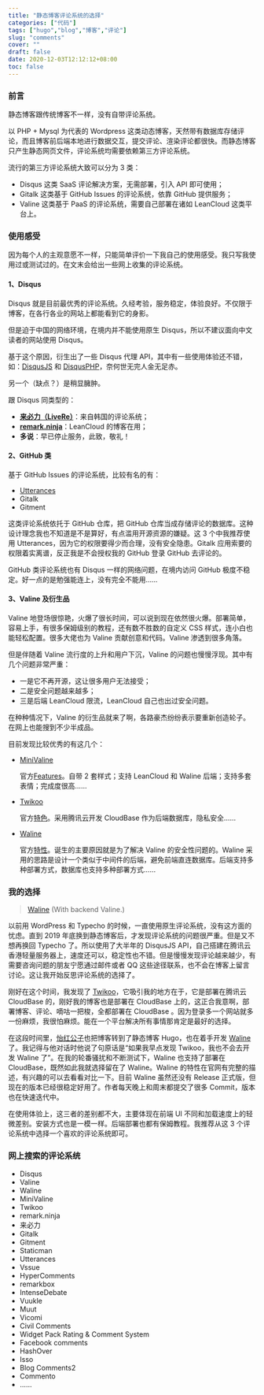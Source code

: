 ```yaml
---
title: "静态博客评论系统的选择"
categories: ["代码"]
tags: ["hugo","blog","博客","评论"]
slug: "comments"
cover: ""
draft: false
date: 2020-12-03T12:12:12+08:00
toc: false
---
```


### 前言

静态博客跟传统博客不一样，没有自带评论系统。

以 PHP + Mysql 为代表的 Wordpress 这类动态博客，天然带有数据库存储评论，而且博客前后端本地进行数据交互，提交评论、渲染评论都很快。而静态博客只产生静态网页文件，评论系统均需要依赖第三方评论系统。

流行的第三方评论系统大致可以分为 3 类：

- Disqus 这类 SaaS 评论解决方案，无需部署，引入 API 即可使用；
- Gitalk 这类基于 GitHub Issues 的评论系统，依靠 GitHub 提供服务；
- Valine 这类基于 PaaS 的评论系统，需要自己部署在诸如 LeanCloud 这类平台上。

### 使用感受

因为每个人的主观意愿不一样，只能简单评价一下我自己的使用感受。我只写我使用过或测试过的。在文末会给出一些网上收集的评论系统。

#### 1、Disqus

Disqus 就是目前最优秀的评论系统。久经考验，服务稳定，体验良好。不仅限于博客，在各行各业的网站上都能看到它的身影。

但是迫于中国的网络环境，在境内并不能使用原生 Disqus，所以不建议面向中文读者的网站使用 Disqus。

基于这个原因，衍生出了一些 Disqus 代理 API，其中有一些使用体验还不错，如：[DisqusJS](https://github.com/SukkaW/DisqusJS.git) 和 [DisqusPHP](https://github.com/fooleap/disqus-php-api.git)，奈何世无完人金无足赤。

另一个（缺点？）是稍显臃肿。

跟 Disqus 同类型的：

- [**来必力（LiveRe）**](https://www.livere.com/)：来自韩国的评论系统；
- [**remark.ninja**](https://remark.ninja/)：LeanCloud 的博客在用；
- **多说**：早已停止服务，此致，敬礼！

#### 2、GitHub 类

基于 GitHub Issues 的评论系统，比较有名的有：

- [Utterances](https://utteranc.es/)
- Gitalk
- Gitment

这类评论系统依托于 GitHub 仓库，把 GitHub 仓库当成存储评论的数据库。这种设计理念我也不知道是不是算好，有点滥用开源资源的嫌疑。这 3 个中我推荐使用 Utterances，因为它的权限要得少而合理，没有安全隐患。Gitalk 应用索要的权限着实离谱，反正我是不会授权我的 GitHub 登录 GitHub 去评论的。

GitHub 类评论系统也有 Disqus 一样的网络问题，在境内访问 GitHub 极度不稳定。好一点的是勉强能连上，没有完全不能用……

#### 3、Valine 及衍生品

Valine 地登场很惊艳，火爆了很长时间，可以说到现在依然很火爆。部署简单，容易上手，有很多保姆级别的教程，还有数不胜数的自定义 CSS 样式，连小白也能轻松配置。很多大佬也为 Valine 贡献创意和代码。Valine 渗透到很多角落。

但是伴随着 Valine 流行度的上升和用户下沉，Valine 的问题也慢慢浮现。其中有几个问题非常严重：

- 一是它不再开源，这让很多用户无法接受；
- 二是安全问题越来越多；
- 三是后端 LeanCloud 限流，LeanCloud 自己也出过安全问题。

在种种情况下，Valine 的衍生品就来了啊，各路豪杰纷纷表示要重新创造轮子。在网上也能搜到不少半成品。

目前发现比较优秀的有这几个：

- [MiniValine](https://minivaline.js.org) 

  官方[Features](https://minivaline.js.org/docs/cn/#/Features)。自带 2 套样式；支持 LeanCloud 和 Waline 后端；支持多套表情；完成度很高……

- [Twikoo](https://twikoo.js.org)

  官方[特色](https://twikoo.js.org/#%E7%89%B9%E8%89%B2)。采用腾讯云开发 CloudBase 作为后端数据库，隐私安全……

- [Waline](https://waline.js.org)

  官方[特性](https://waline.js.org/#%E7%89%B9%E6%80%A7)。诞生的主要原因就是为了解决 Valine 的安全性问题的。Waline 采用的思路是设计一个类似于中间件的后端，避免前端直连数据库。后端支持多种部署方式，数据库也支持多种部署方式……

### 我的选择

> [Waline](https://waline.js.org) (With backend Valine.)

以前用 WordPress 和 Typecho 的时候，一直使用原生评论系统，没有这方面的忧虑。直到 2019 年底换到静态博客后，才发现评论系统的问题很严重。但是又不想再换回 Typecho 了。所以使用了大半年的 DisqusJS API，自己搭建在腾讯云香港轻量服务器上，速度还可以，稳定性也不错。但是慢慢发现评论越来越少，有需要咨询问题的朋友宁愿通过邮件或者 QQ 这些途径联系，也不会在博客上留言讨论。这让我开始反思评论系统的选择了。

刚好在这个时间，我发现了 [Twikoo](https://twikoo.js.org)，它吸引我的地方在于，它是部署在腾讯云 CloudBase 的，刚好我的博客也是部署在 CloudBase 上的，这正合我意啊，部署博客、评论、嘀咕一把梭，全都部署在 CloudBase 。因为登录多一个网站就多一份麻烦，我很怕麻烦。能在一个平台解决所有事情那肯定是最好的选择。

在这段时间里，[怡红公子](https://imnerd.org)也把博客转到了静态博客 Hugo，也在着手开发 [Waline](https://waline.js.org) 了。我记得与他对话时他说了句原话是“如果我早点发现 Twikoo，我也不会去开发 Waline 了”。在我的轮番骚扰和不断测试下，Waline 也支持了部署在 CloudBase，既然如此我就选择留在了 Waline。Waline 的特性在官网有完整的描述，有兴趣的可以去看看对比一下。目前 Waline 虽然还没有 Release 正式版，但现在的版本已经很稳定好用了。作者每天晚上和周末都提交了很多 Commit，版本也在快速迭代中。

在使用体验上，这三者的差别都不大，主要体现在前端 UI 不同和加载速度上的轻微差别。安装方式也是一模一样。后端部署也都有保姆教程。我推荐从这 3 个评论系统中选择一个喜欢的评论系统即可。

### 网上搜索的评论系统

- Disqus
- Valine
- Waline
- MiniValine
- Twikoo
- remark.ninja
- 来必力
- Gitalk
- Gitment
- Staticman
- Utterances
- Vssue
- HyperComments
- remarkbox
- IntenseDebate
- Vuukle
- Muut
- Vicomi
- Civil Comments
- Widget Pack Rating & Comment System
- Facebook comments
- HashOver
- Isso
- Blog Comments2
- Commento
- ……